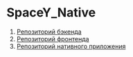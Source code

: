 # SpaceY_Native
1. [Репозиторий бэкенда](https://github.com/marrgancovka/DevelopmentNetworkApplication_Golang)
2. [Репозиторий фронтенда](https://github.com/marrgancovka/SpaceY_frontend)
3. [Репозиторий нативного приложения](https://github.com/marrgancovka/SpaceY_Native)
